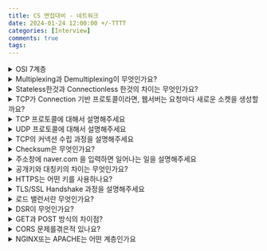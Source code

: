 ```yaml
---
title: CS 면접대비 - 네트워크
date: 2024-01-24 12:00:00 +/-TTTT
categories: [Interview]
comments: true
tags:
---
```


<details><summary>OSI 7계층</summary><div markdown="1">
* ***"OSI 7계층을 설명해주세요"***
  * Physical Layer - 케이블, 허브 : 전기신호 전송
  * Data Link Layer - 브릿지, 스위치 : MAC주소 부여!
    * MAC 주소란?
      * 하드웨어 장치의 네트워크 식별자 - 주민등록번호이며 변경되지 않음
  * Network Layer - 라우터, IP : 라우터를 통해 IP 주소를 지정
    * IP 주소란?
      * 컴퓨터 네트워크에 할당된 논리적 숫자 주소
        * IP 주소만으로 통신이 가능한가요?
          * 그렇지 않습니다. 로컬 네트워크 내부에서 어떤 하드웨어와 통신하는지 알기 위해서는 MAC주소를 알아야 합니다.
    * 라우터의 역할은?
        * 네트워크 자체를 연결시켜주고 최적화된 경로로 통신이 가능하게끔 하는 네트워크 장치
  * Transport Layer - TCP와 UDP 프로토콜을 통해 세그먼트를 전달
  * Session Layer - API, Socket : TCP/IP 세션의 생성 및 소멸
  * Presentation Layer - JPEG, MPEG: 데이터 표현 및 암호화
  * Application - HTTP, FTP, DNS : 응용 프로세스와 직접 관계하여 서비스 수행

- **_"왜 OSI 7계층으로 나누는 걸까요?"_**
  - 관심사의 분리 때문입니다. 문제가 발생했을 때 서로 독립적이여야 해결이 간단합니다.

</div></details>

<details><summary>Multiplexing과 Demultiplexing이 무엇인가요?</summary><div markdown="1">
* L4 레이어에서 담당하는 역할로, Multiplexing이란 여러개의 어플리케이션의 소켓으로부터 나오는 요청들에 대해서 
일종의 이름표인 Transport Header를 붙혀주는것입니다.
* Demultiplexing은 반대로 Transport Header를 보고 적절한 소켓으로 전달해주는것을 의미합니다.
</div></details>

<details><summary>Stateless한것과 Connectionless 한것의 차이는 무엇인가요?</summary><div markdown="1">
* Stateless하다는것은 이전 요청에 영향을 받지 않고 매번 독립적이게 취급한다는 의미입니다.
* Connectionless 하다는것은 TCP처럼 커넥션이 유지되는것이 아닌, 패킷이 독립적으로 취급되는 UDP와 같은 프로토콜을 의미합니다.
</div></details>

<details><summary>TCP가 Connection 기반 프로토콜이라면, 웹서버는 요청마다 새로운 소켓을 생성할까요?</summary><div markdown="1">
* 링크 대체
</div></details>

<details><summary>TCP 프로토콜에 대해서 설명해주세요</summary><div markdown="1">
* TCP 프로토콜은 Transport Layer의 신뢰적인 연결방식 입니다.
  * 전송속도가 너무 빠를경우 수신측이 받아들이지 못해 손실이 나는것을 대비한 흐름제어
  * 라우터의 데이터 병목 등으로 인해 처리할 수 없어 손실이 나는것을 대비한 혼잡제어
</div></details>

<details><summary>UDP 프로토콜에 대해서 설명해주세요</summary><div markdown="1">
* UDP 프로토콜이란 비연결성, 신뢰성 없는 전송 프로토콜입니다.  
각각의 데이터 패킷은 독립적으로 취급되며, 성공 또는 실패 여부와 관계없이 전송을 시도합니다.
</div></details>

<details><summary>TCP의 커넥션 수립 과정을 설명해주세요</summary><div markdown="1">
* TCP의 경우, 3-way handshake를 통해서 커넥션을 수립합니다. 과정은 아래와 같습니다.
   1. 클라이언트 -> 서버 : 커넥션 신청을 하기 위해서 SYN 패킷을 전송합니다 (seq=x)
   2. 서버 -> 클라이언트 : 커넥션 신청을 받았다는것을 확인시켜주기 위해 ACK(x+1) 과 SYN(y) 를 전송합니다
   3. 클라이언트 -> 서버 : 커넥션을 수립하기 위해서 ACK(y+1) 패킷을 전송합니다.
* 4-way handshake는 커넥션을 종료하기 위해서 사용됩니다.
   1. 클라이언트 -> 서버 : FIN 플래그를 전송합니다.
   2. 서버 -> 클라이언트 : FIN에 대한 ACK를 전송합니다.
   3. 서버 -> 클라이언트 : 데이터를 모두 받았으므로 FIN을 전송합니다
   4. 클라이언트 -> 서버 : FIN 에 대한 ACK를 전송합니다.
</div></details>

<details><summary>Checksum은 무엇인가요?</summary><div markdown="1">
* 전달된 네트워크 Segment에 문제가 있는지 검증하기 위해서 모든 Segment Header의 값을 더한것을 넣어둡니다.
  * ***무엇을 더하는건가요?***
    * CRC의 경우 내용을 이진수로 취급하여 모두 더하고 상수로 나눈 뒤 사용합니다.
    * Summation의 경우 각 바이트를 정수형으로 취급하여 모두 더해주고 나머지 연산의 결과값을 사용합니다.
  * ***TCP와 UDP중 어떤 프로토콜이 checksum을 사용하나요?***
    * 둘 다 사용합니다.
  * ***체크섬으로 오류를 복원할 수 있나요?***
    * 불가능합니다. 오류의 완벽한 검출 또한 어렵습니다.
</div></details>

<details><summary>주소창에 naver.com 을 입력하면 일어나는 일을 설명해주세요</summary><div markdown="1">
네트워크 통신을 시도하는 것입니다. naver.com 에대한 IP 주소를 찾는것이 첫번째 목적입니다.
1. 윈도우의 경우, hosts 파일을 먼저 참조합니다. 만약 명시적으로 도메인에 대한 매핑이 있다면 즉시 사용합니다.
2. 없다면 이전에 접속한 이력이 있는지 RAM의 DNS 캐시를 참조합니다.
3. 없다면 공유기를 통해서 ISP를 거쳐 DNS lookup을 시도합니다.
4. 받아온 IP 주소를 보고 로컬 네트워크를 살펴봅니다. 대역대가 다르기 때문에 다른 네트워크로 보내기 위해 공유기를 찾아야 합니다.
5. 공유기를 찾기 위해서 ARP를 합니다. 즉 브로드캐스팅을 하여 공유기의 MAC주소를 받아옵니다.
6. 공유기에게 IP 주소로 메시지를 전달하라는 명령을 내립니다.
7. 공유기는 최적의 경로를 찾아서 다음 라우터로 ARP 과정을 반복하며 메시지를 전송합니다.
8. 받아온 IP 주소를 통해서 HTTP 프로토콜을 사용하기 위해서 TCP/IP 연결을 수립합니다.
   * 3-way handshake
   * 데이터 전송
   * 4-way handshake
9. 다운로드한 CSS/HTML/JS 파일들을 다운로드하고 브라우저에서 렌더링합니다.
10. HTML/CSS/JS 파일들을 디스크에 Caching 되며 다시 접속할 경우 캐시를 참조합니다.
</div></details>

<details><summary>공개키와 대칭키의 차이는 무엇인가요?</summary><div markdown="1">
* 공개키는 암호화하기위해서 사용한 키와 복호화하기위해서 사용하는 키가 동일한 것을 의미합니다.
* 대칭키는 암호화하기위해 사용한 키와 복호화하기 위해 사용하는 키가 다른것을 의미합니다.
</div></details>

<details><summary>HTTPS는 어떤 키를 사용하나요?</summary><div markdown="1">
* 대칭키와 비대칭키를 둘다 사용합니다.
</div></details>

<details><summary>TLS/SSL Handshake 과정을 설명해주세요</summary><div markdown="1">
1. TCP 연결을 수립합니다.
2. C->S : Client Hello
3. C<-S : Server Hello + CA 인증서
4. C : CA 인증서의 유효성 검증
5. C->S : 자신이 생성한 랜덤 대칭키를 인증서에 있는 서버의 공개키로 암호화하여 서버에 전송
6. S : 서버는 자신의 개인키를 이용하여 대칭키를 확보하고, 메시지를 해석

- 만약 중간에 CA인증서를 공격자가 위조하여 가로채고 요청을 한다면 어떡하나요?
  - 결국 서버의 개인키를 알지 못한다면 가로채도 의미가 없습니다.
    클라이언트가 사용할 데이터 암호화 키는 서버의 공개키를 이용하기 때문에 서버의 개인키가 없다면 해석 할 수 없습니다.

</div></details>

<details><summary>로드 밸런서란 무엇인가요?</summary><div markdown="1">
* 부하 분산 장치 또는 기술을 의미합니다.
  * 접속 요청을 사전에 할당한 VIP로 받아 요청을 분배해줍니다.
    * ***중간에 서버 하나가 죽는다면 어떡하나요?***
      * 이를 확인하기 위해서 지속적으로 헬스체크를 수행합니다
        * ICMP : 직접 PING 을 날리거나 (3계층)
        * TCP : 연결을 시도하거나 (4계층)
        * HTTP : 요청을 시도하거나 (7계층)
    * ***어떻게 균등하게 분배하나요?***
      * Weighted Round Robin : 가중치가 높은 서버에 요청을 배분합니다. 처리성능이 각각 다를 경우
      * Least Connection: 연결이 제일 적은 서버에 요청을 전달합니다.
      * Hash : 특정 사용자가 동일 서버에 연결이 필요할경우 사용합니다.
</div></details>

<details><summary>DSR이 무엇인가요?</summary><div markdown="1">
* 동영상 스트리밍과 같이 나가는 트래픽이 들어가는 트래픽보다 클 경우 모두 로드 밸런서를 거쳐야 하기 때문에  
로드 밸런서가 병목지점이 될 수 있기 때문에 로드 밸런서를 거치지 않고 서버에서 직접 응답하는것을 의미합니다.
</div></details>

<details><summary>GET과 POST 방식의 차이점?</summary><div markdown="1">
* GET의 경우 요청하는 데이터가 URL에 그대로 붙어서 노출되기 때문에 보안에 취약합니다.
추가적으로 URL의 길이는 한정되어있습니다. 
동일한 요청의 경우 캐싱됩니다.
* POST의 경우 request body 부분에 데이터가 담겨있으며 암호화를 한다면 GET보다 보안이 좋습니다.
</div></details>

<details><summary>CORS 문제를겪은적 있나요?</summary><div markdown="1">
* 네. 동일한 하드웨어에서 프론트엔드와 백엔드를 둘다 실행시켰을 때 
프론트엔드에서 백엔드로 요청을 하는경우 흔히 발생했습니다.
    * ***왜 문제가 일어나는건가요?***
      * 서로 다른 도메인간 정보를 공유하는것을 브라우저에서 보안적으로 막기 때문입니다.
      * 프록시 또는 애플리케이션 코드에 CORS 설정을 열어두는 방식으로 해결 가능합니다.
</div></details>

<details><summary>NGINX또는 APACHE는 어떤 계층인가요</summary><div markdown="1">
* HTTP웹서버들은 애플리케이션 레이어이며 HTTP는 TCP/IP 프로토콜을 이용하기 때문에 4계층입니다.
</div></details>
